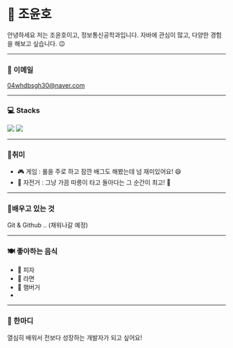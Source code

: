 # 👋 조윤호
안녕하세요 저는 조윤호이고, 정보통신공학과입니다. 자바에 관심이 많고, 다양한 경험을 해보고 싶습니다. 😉

---

### 📧 이메일
04whdbsgh30@naver.com

---

### 💻 Stacks
![](https://img.shields.io/badge/Java-ED8B00?style=for-the-badge&logo=openjdk&logoColor=white)
![](https://img.shields.io/badge/C-00599C?style=for-the-badge&logo=c&logoColor=white)

---

### 🎯취미
- 🎮 게임 : 롤을 주로 하고 잠깐 배그도 해봤는데 넘 재미있어요! 😄
- 🚴 자전거 : 그냥 가끔 따릉이 타고 돌아다는 그 순간이 최고! 🍃

---

### 📘배우고 있는 것
Git & Github
.. (채워나갈 예정)

---

### 🍽️ 좋아하는 음식
- 🍕 피자
- 🍜 라면
- 🍔 햄버거
- 
---

### 🙌 한마디
열심히 배워서 전보다 성장하는 개발자가 되고 싶어요!

